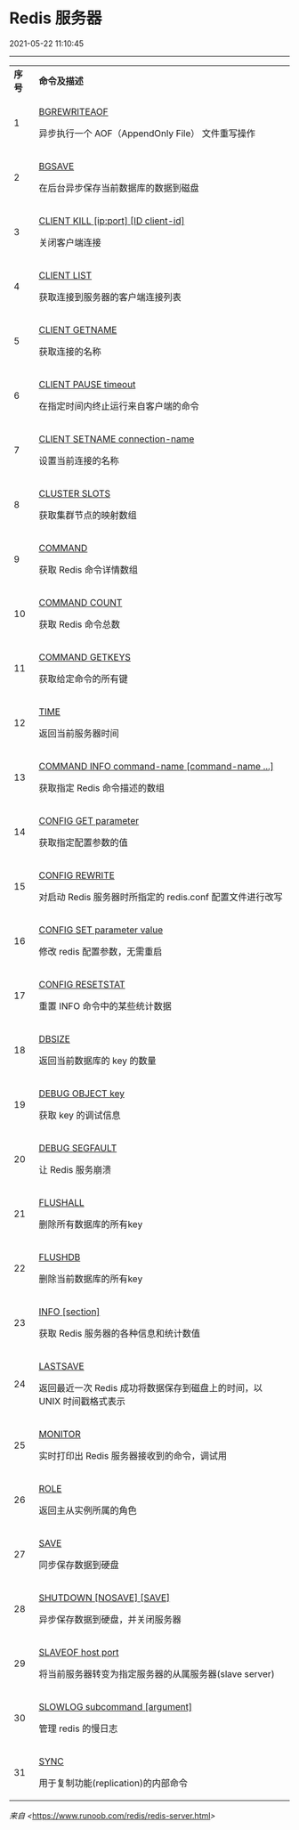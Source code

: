 ﻿# Redis 服务器
2021-05-22 11:10:45
            
---


<table><tbody><tr class="odd"><td><strong>序号</strong></td><td><strong>命令及描述</strong></td></tr><tr class="even"><td>1</td><td><p><a href="https://www.runoob.com/redis/server-bgrewriteaof.html">BGREWRITEAOF</a></p><p>异步执行一个 AOF（AppendOnly File） 文件重写操作</p></td></tr><tr class="odd"><td>2</td><td><p><a href="https://www.runoob.com/redis/server-bgsave.html">BGSAVE</a></p><p>在后台异步保存当前数据库的数据到磁盘</p></td></tr><tr class="even"><td>3</td><td><p><a href="https://www.runoob.com/redis/server-client-kill.html">CLIENT KILL [ip:port] [ID client-id]</a></p><p>关闭客户端连接</p></td></tr><tr class="odd"><td>4</td><td><p><a href="https://www.runoob.com/redis/server-client-list.html">CLIENT LIST</a></p><p>获取连接到服务器的客户端连接列表</p></td></tr><tr class="even"><td>5</td><td><p><a href="https://www.runoob.com/redis/server-client-getname.html">CLIENT GETNAME</a></p><p>获取连接的名称</p></td></tr><tr class="odd"><td>6</td><td><p><a href="https://www.runoob.com/redis/server-client-pause.html">CLIENT PAUSE timeout</a></p><p>在指定时间内终止运行来自客户端的命令</p></td></tr><tr class="even"><td>7</td><td><p><a href="https://www.runoob.com/redis/server-client-setname.html">CLIENT SETNAME connection-name</a></p><p>设置当前连接的名称</p></td></tr><tr class="odd"><td>8</td><td><p><a href="https://www.runoob.com/redis/server-cluster-slots.html">CLUSTER SLOTS</a></p><p>获取集群节点的映射数组</p></td></tr><tr class="even"><td>9</td><td><p><a href="https://www.runoob.com/redis/server-command.html">COMMAND</a></p><p>获取 Redis 命令详情数组</p></td></tr><tr class="odd"><td>10</td><td><p><a href="https://www.runoob.com/redis/server-command-count.html">COMMAND COUNT</a></p><p>获取 Redis 命令总数</p></td></tr><tr class="even"><td>11</td><td><p><a href="https://www.runoob.com/redis/server-command-getkeys.html">COMMAND GETKEYS</a></p><p>获取给定命令的所有键</p></td></tr><tr class="odd"><td>12</td><td><p><a href="https://www.runoob.com/redis/server-time.html">TIME</a></p><p>返回当前服务器时间</p></td></tr><tr class="even"><td>13</td><td><p><a href="https://www.runoob.com/redis/server-command-info.html">COMMAND INFO command-name [command-name ...]</a></p><p>获取指定 Redis 命令描述的数组</p></td></tr><tr class="odd"><td>14</td><td><p><a href="https://www.runoob.com/redis/server-config-get.html">CONFIG GET parameter</a></p><p>获取指定配置参数的值</p></td></tr><tr class="even"><td>15</td><td><p><a href="https://www.runoob.com/redis/server-config-rewrite.html">CONFIG REWRITE</a></p><p>对启动 Redis 服务器时所指定的 redis.conf 配置文件进行改写</p></td></tr><tr class="odd"><td>16</td><td><p><a href="https://www.runoob.com/redis/server-config-set.html">CONFIG SET parameter value</a></p><p>修改 redis 配置参数，无需重启</p></td></tr><tr class="even"><td>17</td><td><p><a href="https://www.runoob.com/redis/server-config-resetstat.html">CONFIG RESETSTAT</a></p><p>重置 INFO 命令中的某些统计数据</p></td></tr><tr class="odd"><td>18</td><td><p><a href="https://www.runoob.com/redis/server-dbsize.html">DBSIZE</a></p><p>返回当前数据库的 key 的数量</p></td></tr><tr class="even"><td>19</td><td><p><a href="https://www.runoob.com/redis/server-debug-object.html">DEBUG OBJECT key</a></p><p>获取 key 的调试信息</p></td></tr><tr class="odd"><td>20</td><td><p><a href="https://www.runoob.com/redis/server-debug-segfault.html">DEBUG SEGFAULT</a></p><p>让 Redis 服务崩溃</p></td></tr><tr class="even"><td>21</td><td><p><a href="https://www.runoob.com/redis/server-flushall.html">FLUSHALL</a></p><p>删除所有数据库的所有key</p></td></tr><tr class="odd"><td>22</td><td><p><a href="https://www.runoob.com/redis/server-flushdb.html">FLUSHDB</a></p><p>删除当前数据库的所有key</p></td></tr><tr class="even"><td>23</td><td><p><a href="https://www.runoob.com/redis/server-info.html">INFO [section]</a></p><p>获取 Redis 服务器的各种信息和统计数值</p></td></tr><tr class="odd"><td>24</td><td><p><a href="https://www.runoob.com/redis/server-lastsave.html">LASTSAVE</a></p><p>返回最近一次 Redis 成功将数据保存到磁盘上的时间，以 UNIX 时间戳格式表示</p></td></tr><tr class="even"><td>25</td><td><p><a href="https://www.runoob.com/redis/server-monitor.html">MONITOR</a></p><p>实时打印出 Redis 服务器接收到的命令，调试用</p></td></tr><tr class="odd"><td>26</td><td><p><a href="https://www.runoob.com/redis/server-role.html">ROLE</a></p><p>返回主从实例所属的角色</p></td></tr><tr class="even"><td>27</td><td><p><a href="https://www.runoob.com/redis/server-save.html">SAVE</a></p><p>同步保存数据到硬盘</p></td></tr><tr class="odd"><td>28</td><td><p><a href="https://www.runoob.com/redis/server-shutdown.html">SHUTDOWN [NOSAVE] [SAVE]</a></p><p>异步保存数据到硬盘，并关闭服务器</p></td></tr><tr class="even"><td>29</td><td><p><a href="https://www.runoob.com/redis/server-slaveof.html">SLAVEOF host port</a></p><p>将当前服务器转变为指定服务器的从属服务器(slave server)</p></td></tr><tr class="odd"><td>30</td><td><p><a href="https://www.runoob.com/redis/server-showlog.html">SLOWLOG subcommand [argument]</a></p><p>管理 redis 的慢日志</p></td></tr><tr class="even"><td>31</td><td><p><a href="https://www.runoob.com/redis/server-sync.html">SYNC</a></p><p>用于复制功能(replication)的内部命令</p></td></tr></tbody></table>


*来自 <*<https://www.runoob.com/redis/redis-server.html>*>*




